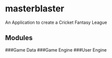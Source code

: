 # masterblaster
An Application to create a Cricket Fantasy League

## Modules
###Game Data
###Game Engine
###User Engine

